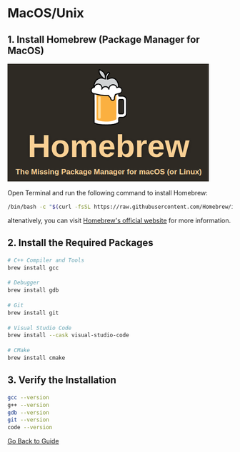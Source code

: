 # MacOS/Unix

## 1. Install Homebrew (Package Manager for MacOS)

![Homebrew Logo](pics/HomeBrew.png)

Open Terminal and run the following command to install Homebrew:

```bash
/bin/bash -c "$(curl -fsSL https://raw.githubusercontent.com/Homebrew/install/HEAD/install.sh)"
```

altenatively, you can visit [Homebrew's official website](https://brew.sh/) for more information.


## 2. Install the Required Packages

```bash
# C++ Compiler and Tools
brew install gcc

# Debugger
brew install gdb

# Git
brew install git

# Visual Studio Code
brew install --cask visual-studio-code

# CMake
brew install cmake
```

## 3. Verify the Installation

```bash
gcc --version
g++ --version
gdb --version
git --version
code --version
```

[Go Back to Guide](../Readme.md#installation-guide)